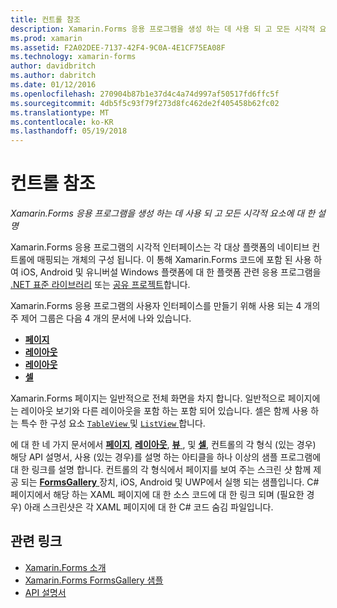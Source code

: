 ```yaml
---
title: 컨트롤 참조
description: Xamarin.Forms 응용 프로그램을 생성 하는 데 사용 되 고 모든 시각적 요소에 대 한 설명
ms.prod: xamarin
ms.assetid: F2A02DEE-7137-42F4-9C0A-4E1CF75EA08F
ms.technology: xamarin-forms
author: davidbritch
ms.author: dabritch
ms.date: 01/12/2016
ms.openlocfilehash: 270904b87b1e37d4c4a74d997af50517fd6ffc5f
ms.sourcegitcommit: 4db5f5c93f79f273d8fc462de2f405458b62fc02
ms.translationtype: MT
ms.contentlocale: ko-KR
ms.lasthandoff: 05/19/2018
---
```

# <a name="controls-reference"></a>컨트롤 참조

_Xamarin.Forms 응용 프로그램을 생성 하는 데 사용 되 고 모든 시각적 요소에 대 한 설명_

Xamarin.Forms 응용 프로그램의 시각적 인터페이스는 각 대상 플랫폼의 네이티브 컨트롤에 매핑되는 개체의 구성 됩니다. 이 통해 Xamarin.Forms 코드에 포함 된 사용 하 여 iOS, Android 및 유니버설 Windows 플랫폼에 대 한 플랫폼 관련 응용 프로그램을 [.NET 표준 라이브러리](~/cross-platform/app-fundamentals/net-standard.md) 또는 [공유 프로젝트](~/cross-platform/app-fundamentals/shared-projects.md)합니다.

Xamarin.Forms 응용 프로그램의 사용자 인터페이스를 만들기 위해 사용 되는 4 개의 주 제어 그룹은 다음 4 개의 문서에 나와 있습니다.

- [**페이지**](pages.md)
- [**레이아웃**](layouts.md)
- [**레이아웃**](views.md)
- [**셀**](cells.md)

Xamarin.Forms 페이지는 일반적으로 전체 화면을 차지 합니다. 일반적으로 페이지에는 레이아웃 보기와 다른 레이아웃을 포함 하는 포함 되어 있습니다. 셀은 함께 사용 하는 특수 한 구성 요소 [ `TableView` ](views.md#tableView) 및 [ `ListView` ](views.md#listView)합니다.

에 대 한 네 가지 문서에서 [ **페이지**](pages.md), [ **레이아웃**](layouts.md), [ **뷰** ](views.md), 및 [ **셀**](cells.md), 컨트롤의 각 형식 (있는 경우) 해당 API 설명서, 사용 (있는 경우)를 설명 하는 아티클을 하나 이상의 샘플 프로그램에 대 한 링크를 설명 합니다. 컨트롤의 각 형식에서 페이지를 보여 주는 스크린 샷 함께 제공 되는 [ **FormsGallery** ](https://developer.xamarin.com/samples/FormsGallery/) 장치, iOS, Android 및 UWP에서 실행 되는 샘플입니다. C# 페이지에서 해당 하는 XAML 페이지에 대 한 소스 코드에 대 한 링크 되며 (필요한 경우) 아래 스크린샷은 각 XAML 페이지에 대 한 C# 코드 숨김 파일입니다.

## <a name="related-links"></a>관련 링크

- [Xamarin.Forms 소개](~/xamarin-forms/get-started/introduction-to-xamarin-forms.md)
- [Xamarin.Forms FormsGallery 샘플](https://developer.xamarin.com/samples/FormsGallery/)
- [API 설명서](https://developer.xamarin.com/api/root/Xamarin.Forms/)
